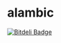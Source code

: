 # alambic

[![Bitdeli Badge](https://d2weczhvl823v0.cloudfront.net/WebTales/alambic/trend.png)](https://bitdeli.com/free "Bitdeli Badge")

